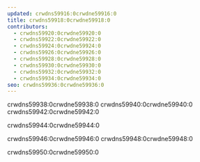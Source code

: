 ```yaml
---
updated: crwdns59916:0crwdne59916:0
title: crwdns59918:0crwdne59918:0
contributors:
  - crwdns59920:0crwdne59920:0
  - crwdns59922:0crwdne59922:0
  - crwdns59924:0crwdne59924:0
  - crwdns59926:0crwdne59926:0
  - crwdns59928:0crwdne59928:0
  - crwdns59930:0crwdne59930:0
  - crwdns59932:0crwdne59932:0
  - crwdns59934:0crwdne59934:0
seo: crwdns59936:0crwdne59936:0
---
```


crwdns59938:0crwdne59938:0 crwdns59940:0crwdne59940:0 crwdns59942:0crwdne59942:0

crwdns59944:0crwdne59944:0

crwdns59946:0crwdne59946:0 crwdns59948:0crwdne59948:0

crwdns59950:0crwdne59950:0